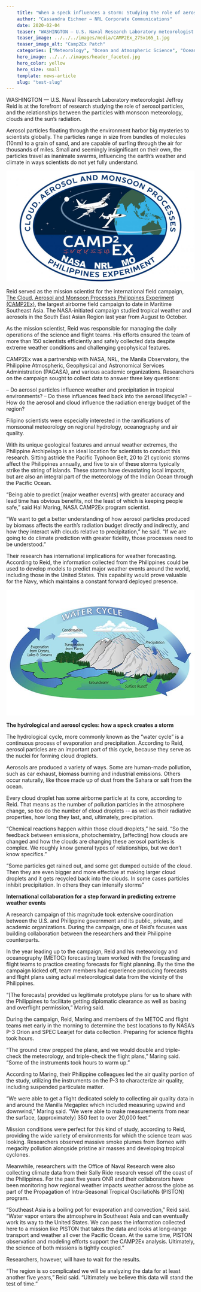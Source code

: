 ```yaml
---
    title: "When a speck influences a storm: Studying the role of aerosol particles in the hydrological cycle"
    author: "Cassandra Eichner – NRL Corporate Communications"
    date: 2020-02-04
    teaser: "WASHINGTON — U.S. Naval Research Laboratory meteorologist Jeffrey Reid is at the forefront of research studying the role of aerosol particles, and the relationships between the particles with monsoon meteorology, clouds and the sun’s radiation."
    teaser_image: ../../../images/media/CAMP2Ex_275x165_1.jpg
    teaser_image_alt: "Camp2Ex Patch"
    categories: ["Meteorology", "Ocean and Atmospheric Science", "Oceanography", "Testing"]
    hero_image: ../../../images/header_faceted.jpg
    hero_color: yellow
    hero_size: small
    template: news-article
    slug: "test-slug"
---
```

WASHINGTON — U.S. Naval Research Laboratory meteorologist Jeffrey Reid is at the forefront of research studying the role of aerosol particles, and the relationships between the particles with monsoon meteorology, clouds and the sun’s radiation.

Aerosol particles floating through the environment harbor big mysteries to scientists globally. The particles range in size from bundles of molecules (10nm) to a grain of sand, and are capable of surfing through the air for thousands of miles. Small and seemingly insignificant on their own, the particles travel as inanimate swarms, influencing the earth’s weather and climate in ways scientists do not yet fully understand.

<p class="news-image"><img src="../../../images/media/CAMP2Ex_275x165_1.jpg" alt="Camp2Ex Patch" /></p>

Reid served as the mission scientist for the international field campaign, [The Cloud, Aerosol and Monsoon Processes Philippines Experiment (CAMP2Ex)](https://espo.nasa.gov/camp2ex/content/CAMP2Ex), the largest airborne field campaign to date in Maritime Southeast Asia. The NASA-initiated campaign studied tropical weather and aerosols in the South East Asian Region last year from August to October.

As the mission scientist, Reid was responsible for managing the daily operations of the science and flight teams. His efforts ensured the team of more than 150 scientists efficiently and safely collected data despite extreme weather conditions and challenging geophysical features.

CAMP2Ex was a partnership with NASA, NRL, the Manila Observatory, the Philippine Atmospheric, Geophysical and Astronomical Services Administration (PAGASA), and various academic organizations. Researchers on the campaign sought to collect data to answer three key questions:

– Do aerosol particles influence weather and precipitation in tropical environments?
– Do these influences feed back into the aerosol lifecycle?
– How do the aerosol and cloud influence the radiation energy budget of the region?

Filipino scientists were especially interested in the ramifications of monsoonal meteorology on regional hydrology, oceanography and air quality.

With its unique geological features and annual weather extremes, the Philippine Archipelago is an ideal location for scientists to conduct this research. Sitting astride the Pacific Typhoon Belt, 20 to 21 cyclonic storms affect the Philippines annually, and five to six of these storms typically strike the string of islands. These storms have devastating local impacts, but are also an integral part of the meteorology of the Indian Ocean through the Pacific Ocean.

“Being able to predict [major weather events] with greater accuracy and lead time has obvious benefits, not the least of which is keeping people safe,” said Hal Maring, NASA CAMP2Ex program scientist.

“We want to get a better understanding of how aerosol particles produced by biomass affects the earth’s radiation budget directly and indirectly, and how they interact with clouds relative to precipitation,” he said. “If we are going to do climate prediction with greater fidelity, those processes need to be understood.”

Their research has international implications for weather forecasting. According to Reid, the information collected from the Philippines could be used to develop models to predict major weather events around the world, including those in the United States. This capability would prove valuable for the Navy, which maintains a constant forward deployed presence.

<p class="news-image"><img src="../../../images/media//Water_Cycle_656x438.jpg" alt="Diagram of the water cycle (Image courtesy of NASA)" /></p>

**The hydrological and aerosol cycles: how a speck creates a storm**

The hydrological cycle, more commonly known as the “water cycle” is a continuous process of evaporation and precipitation. According to Reid, aerosol particles are an important part of this cycle, because they serve as the nuclei for forming cloud droplets.

Aerosols are produced a variety of ways. Some are human-made pollution, such as car exhaust, biomass burning and industrial emissions. Others occur naturally, like those made up of dust from the Sahara or salt from the ocean.

Every cloud droplet has some airborne particle at its core, according to Reid. That means as the number of pollution particles in the atmosphere change, so too do the number of cloud droplets -- as well as their radiative properties, how long they last, and, ultimately, precipitation.

“Chemical reactions happen within those cloud droplets,” he said. “So the feedback between emissions, photochemistry, [affecting] how clouds are changed and how the clouds are changing these aerosol particles is complex. We roughly know general types of relationships, but we don’t know specifics.”

“Some particles get rained out, and some get dumped outside of the cloud. Then they are even bigger and more effective at making larger cloud droplets and it gets recycled back into the clouds. In some cases particles inhibit precipitation. In others they can intensify storms”

**International collaboration for a step forward in predicting extreme weather events**

A research campaign of this magnitude took extensive coordination between the U.S. and Philippine government and its public, private, and academic organizations. During the campaign, one of Reid’s focuses was building collaboration between the researchers and their Philippine counterparts.

In the year leading up to the campaign, Reid and his meteorology and oceanography (METOC) forecasting team worked with the forecasting and flight teams to practice creating forecasts for flight planning. By the time the campaign kicked off, team members had experience producing forecasts and flight plans using actual meteorological data from the vicinity of the Philippines.

“[The forecasts] provided us legitimate prototype plans for us to share with the Philippines to facilitate getting diplomatic clearance as well as basing and overflight permission,” Maring said.

During the campaign, Reid, Maring and members of the METOC and flight teams met early in the morning to determine the best locations to fly NASA’s P-3 Orion and SPEC Learjet for data collection. Preparing for science flights took hours.

“The ground crew prepped the plane, and we would double and triple-check the meteorology, and triple-check the flight plans,” Maring said. “Some of the instruments took hours to warm up.”

According to Maring, their Philippine colleagues led the air quality portion of the study, utilizing the instruments on the P-3 to characterize air quality, including suspended particulate matter.

“We were able to get a flight dedicated solely to collecting air quality data in and around the Manilla Megaplex which included measuring upwind and downwind,” Maring said. “We were able to make measurements from near the surface, (approximately) 350 feet to over 20,000 feet.”

Mission conditions were perfect for this kind of study, according to Reid, providing the wide variety of environments for which the science team was looking. Researchers observed massive smoke plumes from Borneo with megacity pollution alongside pristine air masses and developing tropical cyclones.

Meanwhile, researchers with the Office of Naval Research were also collecting climate data from their Sally Ride research vessel off the coast of the Philippines. For the past five years ONR and their collaborators have been monitoring how regional weather impacts weather across the globe as part of the Propagation of Intra-Seasonal Tropical OscillatioNs (PISTON) program.

“Southeast Asia is a boiling pot for evaporation and convection,” Reid said. “Water vapor enters the atmosphere in Southeast Asia and can eventually work its way to the United States. We can pass the information collected here to a mission like PISTON that takes the data and looks at long-range transport and weather all over the Pacific Ocean. At the same time, PISTON observation and modeling efforts support the CAMP2Ex analysis. Ultimately, the science of both missions is tightly coupled.”

Researchers, however, will have to wait for the results.

“The region is so complicated we will be analyzing the data for at least another five years,” Reid said. “Ultimately we believe this data will stand the test of time.”
